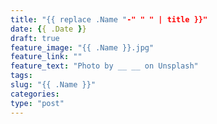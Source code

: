 ```yaml
---
title: "{{ replace .Name "-" " " | title }}"
date: {{ .Date }}
draft: true
feature_image: "{{ .Name }}.jpg"
feature_link: ""
feature_text: "Photo by __ __ on Unsplash"
tags:
slug: "{{ .Name }}"
categories: 
type: "post"
---
```


